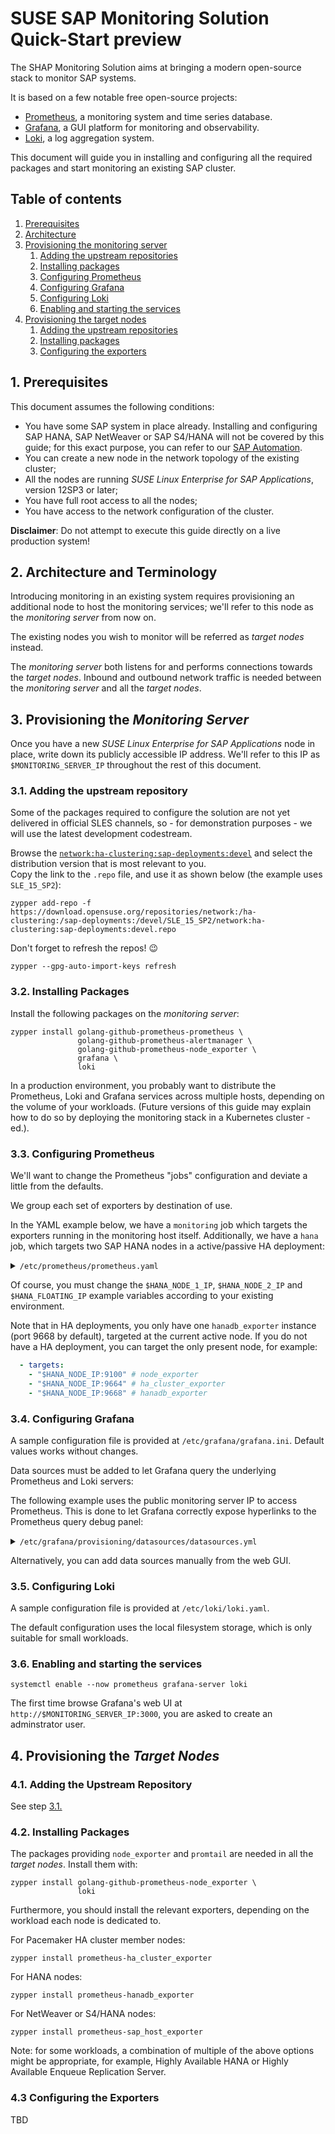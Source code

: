 # SUSE SAP Monitoring Solution Quick-Start preview

The SHAP Monitoring Solution aims at bringing a modern open-source stack to monitor SAP systems.

It is based on a few notable free open-source projects: 

- [Prometheus](http://prometheus.io), a monitoring system and time series database.
- [Grafana](http://grafana.com/oss/grafana), a GUI platform for monitoring and observability.
- [Loki](http://grafana.com/oss/loki), a log aggregation system.

This document will guide you in installing and configuring all the required packages and start monitoring an existing SAP cluster.



## Table of contents

1. [Prerequisites](#1-prerequisites)
2. [Architecture](#2-architecture)
3. [Provisioning the monitoring server](#3-provisioning-the-monitoring-server)
    1. [Adding the upstream repositories](#31-adding-the-upstream-repository)
    2. [Installing packages](#32-installing-packages)
    3. [Configuring Prometheus](#33-configuring-prometheus)
    4. [Configuring Grafana](#34-configuring-grafana)
    5. [Configuring Loki](#35-configuring-loki)
    6. [Enabling and starting the services](#36-enabling-and-starting-the-services)
4. [Provisioning the target nodes](#4-provisioning-the-target-nodes)
    1. [Adding the upstream repositories](#41-adding-the-upstream-repository)
    2. [Installing packages](#42-installing-packages)
    3. [Configuring the exporters](#43-configuring-the-exporters)


## 1. Prerequisites

This document assumes the following conditions: 

- You have some SAP system in place already. Installing and configuring SAP HANA, SAP NetWeaver or SAP S4/HANA will not be covered by this guide; for this exact purpose, you can refer to our [SAP Automation](https://documentation.suse.com/sles-sap/15-SP2/single-html/SLES-SAP-sol-automation/).
- You can create a new node in the network topology of the existing cluster;
- All the nodes are running _SUSE Linux Enterprise for SAP Applications_, version 12SP3 or later;
- You have full root access to all the nodes;
- You have access to the network configuration of the cluster.

**Disclaimer**: Do not attempt to execute this guide directly on a live production system!


## 2. Architecture and Terminology

Introducing monitoring in an existing system requires provisioning an additional node to host the monitoring services; we'll refer to this node as the _monitoring server_ from now on.

The existing nodes you wish to monitor will be referred as _target nodes_ instead.

The _monitoring server_ both listens for and performs connections towards the _target nodes_. Inbound and outbound network traffic is needed between the _monitoring server_ and all the _target nodes_.


## 3. Provisioning the _Monitoring Server_

Once you have a new _SUSE Linux Enterprise for SAP Applications_ node in place, write down its publicly accessible IP address. We'll refer to this IP as `$MONITORING_SERVER_IP` throughout the rest of this document.


### 3.1. Adding the upstream repository

Some of the packages required to configure the solution are not yet delivered in official SLES channels, so - for demonstration purposes - we will use the latest development codestream.

Browse the [`network:ha-clustering:sap-deployments:devel`](https://download.opensuse.org/repositories/network:/ha-clustering:/sap-deployments:/devel/) and select the distribution version that is most relevant to you.  
Copy the link to the `.repo` file, and use it as shown below (the example uses `SLE_15_SP2`):

```
zypper add-repo -f https://download.opensuse.org/repositories/network:/ha-clustering:/sap-deployments:/devel/SLE_15_SP2/network:ha-clustering:sap-deployments:devel.repo
```

Don't forget to refresh the repos! 😉
```
zypper --gpg-auto-import-keys refresh
```


### 3.2. Installing Packages

Install the following packages on the _monitoring server_:

```
zypper install golang-github-prometheus-prometheus \
               golang-github-prometheus-alertmanager \
               golang-github-prometheus-node_exporter \
               grafana \
               loki
```

In a production environment, you probably want to distribute the Prometheus, Loki and Grafana services across multiple hosts, depending on the volume of your workloads. (Future versions of this guide may explain how to do so by deploying the monitoring stack in a Kubernetes cluster - ed.).


### 3.3. Configuring Prometheus

We'll want to change the Prometheus "jobs" configuration and deviate a little from the defaults. 

We group each set of exporters by destination of use.

In the YAML example below, we have a `monitoring` job which targets the exporters running in the monitoring host itself. Additionally, we have a `hana` job, which targets two SAP HANA nodes in a active/passive HA deployment:

<details>
<summary><code>/etc/prometheus/prometheus.yaml</code></summary>

```yaml
scrape_configs:
- job_name: "monitoring"
  static_configs:
  - targets:
    - "localhost:9090" # Prometheus self monitoring
    - "localhost:9100" # node_exporter

- job_name: 'hana':
  static_configs:
  - targets: 
    - "$HANA_NODE_1_IP:9100" # node_exporter
    - "$HANA_NODE_1_IP:9664" # ha_cluster_exporter
    - "$HANA_NODE_2_IP:9100" # node_exporter
    - "$HANA_NODE_2_IP:9664" # ha_cluster_exporter
    - "$HANA_FLOATING_IP:9668" # hanadb_exporter
```
</details>

Of course, you must change the `$HANA_NODE_1_IP`, `$HANA_NODE_2_IP` and `$HANA_FLOATING_IP` example variables according to your existing environment.

Note that in HA deployments, you only have one `hanadb_exporter` instance (port 9668 by default), targeted at the current active node. If you do not have a HA deployment, you can target the only present node, for example:

```yaml
  - targets: 
    - "$HANA_NODE_IP:9100" # node_exporter
    - "$HANA_NODE_IP:9664" # ha_cluster_exporter
    - "$HANA_NODE_IP:9668" # hanadb_exporter
```

### 3.4. Configuring Grafana

A sample configuration file is provided at `/etc/grafana/grafana.ini`. Default values works without changes.

Data sources must be added to let Grafana query the underlying Prometheus and Loki servers:

The following example uses the public monitoring server IP to access Prometheus. This is done to let Grafana correctly expose hyperlinks to the Prometheus query debug panel:

<details><summary><code>/etc/grafana/provisioning/datasources/datasources.yml</code></summary>

```yaml
apiVersion: 1

datasources:
- name: Prometheus
  type: prometheus
  access: proxy
  url: http://$MONITORING_SERVER_IP:9090
  isDefault: True

- name: Loki
  type: loki
  access: proxy
  url: http://localhost:3100
```
</details>

Alternatively, you can add data sources manually from the web GUI.

### 3.5. Configuring Loki

A sample configuration file is provided at `/etc/loki/loki.yaml`.

The default configuration uses the local filesystem storage, which is only suitable for small workloads.


### 3.6. Enabling and starting the services

```
systemctl enable --now prometheus grafana-server loki
```

The first time browse Grafana's web UI at `http://$MONITORING_SERVER_IP:3000`, you are asked to create an adminstrator user.


## 4. Provisioning the _Target Nodes_

### 4.1. Adding the Upstream Repository

See step [3.1.](#31-adding-the-upstream-repository)


### 4.2. Installing Packages

The packages providing `node_exporter` and `promtail` are needed in all the _target nodes_.
Install them with:

```
zypper install golang-github-prometheus-node_exporter \
               loki
```

Furthermore, you should install the relevant exporters, depending on the workload each node is dedicated to.

For Pacemaker HA cluster member nodes:
```
zypper install prometheus-ha_cluster_exporter
```

For HANA nodes:
```
zypper install prometheus-hanadb_exporter
```

For NetWeaver or S4/HANA nodes:
```
zypper install prometheus-sap_host_exporter
```

Note: for some workloads, a combination of multiple of the above options might be appropriate, for example, Highly Available HANA or Highly Available Enqueue Replication Server.


### 4.3 Configuring the Exporters

TBD
